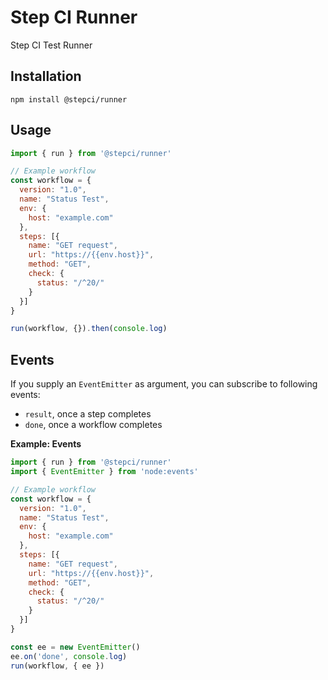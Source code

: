 # Step CI Runner

Step CI Test Runner

## Installation

```
npm install @stepci/runner
```

## Usage

```js
import { run } from '@stepci/runner'

// Example workflow
const workflow = {
  version: "1.0",
  name: "Status Test",
  env: {
    host: "example.com"
  },
  steps: [{
    name: "GET request",
    url: "https://{{env.host}}",
    method: "GET",
    check: {
      status: "/^20/"
    }
  }]
}

run(workflow, {}).then(console.log)
```

## Events

If you supply an `EventEmitter` as argument, you can subscribe to following events:

- `result`, once a step completes
- `done`, once a workflow completes

**Example: Events**

```js
import { run } from '@stepci/runner'
import { EventEmitter } from 'node:events'

// Example workflow
const workflow = {
  version: "1.0",
  name: "Status Test",
  env: {
    host: "example.com"
  },
  steps: [{
    name: "GET request",
    url: "https://{{env.host}}",
    method: "GET",
    check: {
      status: "/^20/"
    }
  }]
}

const ee = new EventEmitter()
ee.on('done', console.log)
run(workflow, { ee })
```
